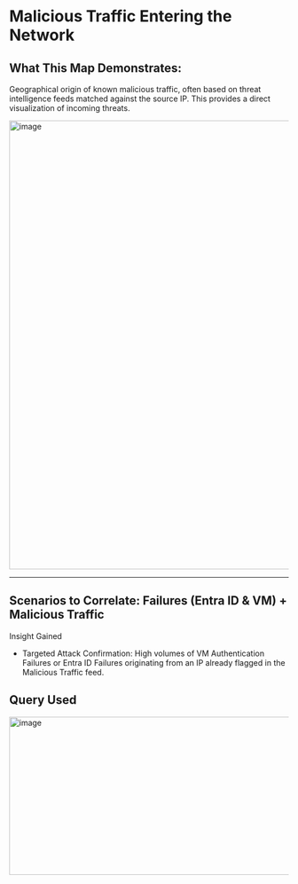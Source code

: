 # Malicious Traffic Entering the Network  
## What This Map Demonstrates:  
Geographical origin of known malicious traffic, often based on threat intelligence feeds matched 
against the source IP. This provides a direct visualization of incoming threats.  

<img width="1478" height="809" alt="image" src="https://github.com/user-attachments/assets/b592e7a0-c37f-4e85-b6f5-d3a59b7c5310" />
 
 ---
## Scenarios to Correlate: Failures (Entra ID & VM) + Malicious Traffic  
Insight Gained  
- Targeted Attack Confirmation: High volumes of VM Authentication Failures or Entra ID Failures originating from an IP already flagged in the Malicious Traffic feed.
 
## Query Used  

<img width="1839" height="285" alt="image" src="https://github.com/user-attachments/assets/f148fbdd-248b-4508-a0c7-dda539c234e7" />
